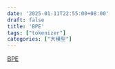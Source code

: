 ```yaml
---
date: '2025-01-11T22:55:00+08:00'
draft: false
title: 'BPE'
tags: ["tokenizer"]
categories: ["大模型"]
---
```


[BPE](https://xves6ft58q.feishu.cn/docx/ALf7d0OwwoLT01xcOIWccILJngf?from=from_copylink)
